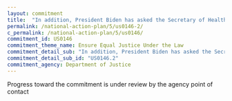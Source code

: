 ```yaml
---
layout: commitment
title:  "In addition, President Biden has asked the Secretary of Health and Human Services and the Attorney General to initiate a process to review how marijuana is scheduled under Federal law."
permalink: /national-action-plan/5/us0146-2/
c_permalink: /national-action-plan/5/us0146/
commitment_id: US0146
commitment_theme_name: Ensure Equal Justice Under the Law
commitment_detail_sub: "In addition, President Biden has asked the Secretary of Health and Human Services and the Attorney General to initiate a process to review how marijuana is scheduled under Federal law."
commitment_detail_sub_id: "US0146.2"
commitment_agency: Department of Justice
---
```


Progress toward the commitment is under review by the agency point of contact
